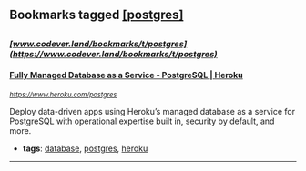 ## Bookmarks tagged [[postgres]](https://www.codever.land/search?q=[postgres])

_<sup><sup>[www.codever.land/bookmarks/t/postgres](https://www.codever.land/bookmarks/t/postgres)</sup></sup>_
---
#### [Fully Managed Database as a Service - PostgreSQL | Heroku](https://www.heroku.com/postgres)
_<sup>https://www.heroku.com/postgres</sup>_

Deploy data-driven apps using Heroku’s managed database as a service for PostgreSQL with operational expertise built in, security by default, and more.
* **tags**: [database](../tagged/database.md), [postgres](../tagged/postgres.md), [heroku](../tagged/heroku.md)
---
